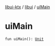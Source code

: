 [libui-ktx](../index.md) / [libui](index.md) / [uiMain](./ui-main.md)

# uiMain

`fun uiMain(): `[`Unit`](https://kotlinlang.org/api/latest/jvm/stdlib/kotlin/-unit/index.html)